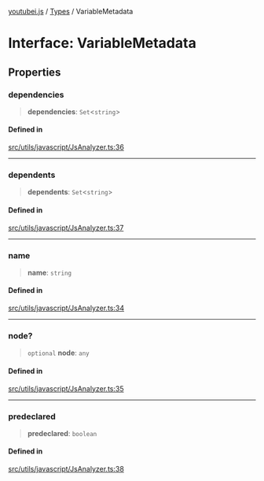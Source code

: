 [youtubei.js](../../../README.md) / [Types](../README.md) / VariableMetadata

# Interface: VariableMetadata

## Properties

### dependencies

> **dependencies**: `Set`\<`string`\>

#### Defined in

[src/utils/javascript/JsAnalyzer.ts:36](https://github.com/LuanRT/YouTube.js/blob/af92984523f90200a18314b94478a2697c9deab0/src/utils/javascript/JsAnalyzer.ts#L36)

***

### dependents

> **dependents**: `Set`\<`string`\>

#### Defined in

[src/utils/javascript/JsAnalyzer.ts:37](https://github.com/LuanRT/YouTube.js/blob/af92984523f90200a18314b94478a2697c9deab0/src/utils/javascript/JsAnalyzer.ts#L37)

***

### name

> **name**: `string`

#### Defined in

[src/utils/javascript/JsAnalyzer.ts:34](https://github.com/LuanRT/YouTube.js/blob/af92984523f90200a18314b94478a2697c9deab0/src/utils/javascript/JsAnalyzer.ts#L34)

***

### node?

> `optional` **node**: `any`

#### Defined in

[src/utils/javascript/JsAnalyzer.ts:35](https://github.com/LuanRT/YouTube.js/blob/af92984523f90200a18314b94478a2697c9deab0/src/utils/javascript/JsAnalyzer.ts#L35)

***

### predeclared

> **predeclared**: `boolean`

#### Defined in

[src/utils/javascript/JsAnalyzer.ts:38](https://github.com/LuanRT/YouTube.js/blob/af92984523f90200a18314b94478a2697c9deab0/src/utils/javascript/JsAnalyzer.ts#L38)
